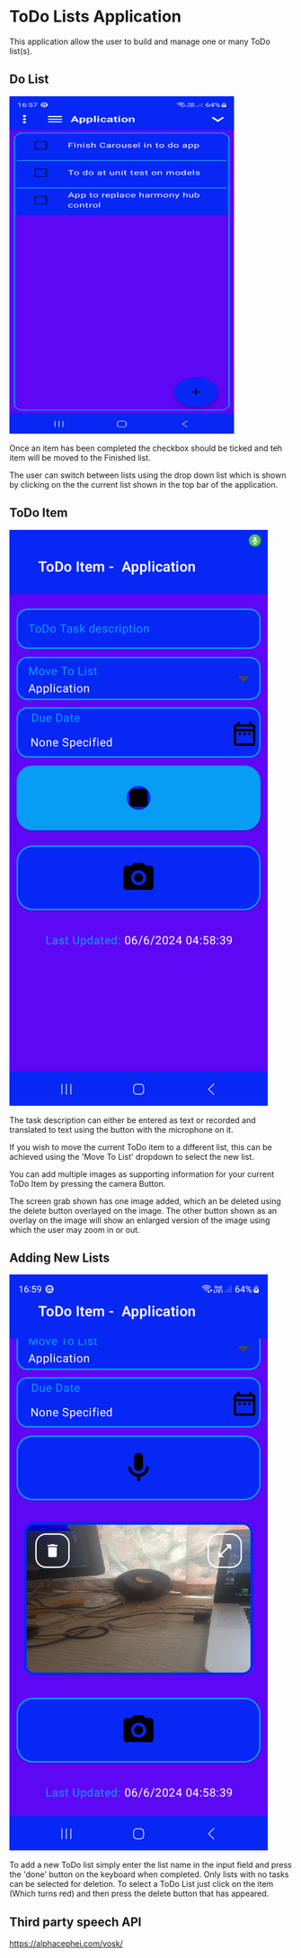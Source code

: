 # ToDo Lists Application

This application allow the user to build and manage one or many ToDo list(s).

## Do List

<img src="app/screenshots/screenshot_1.png" width="400" height="600"/> 

Once an item has been completed the checkbox should be ticked and teh item will be moved to the
Finished list.

The user can switch between lists using the drop down list which is shown by clicking on the the
current list shown in the top bar of the application.

## ToDo Item

<img src="app/screenshots/screenshot_2.png"/>

The task description can either be entered as text or recorded and translated to text using the
button with the microphone on it.

If you wish to move the current ToDo item to a different list, this can be achieved using the 'Move
To List' dropdown to select the new list.

You can add multiple images as supporting information for your current ToDo Item by pressing the
camera Button.

The screen grab shown has one image added, which an be deleted using the delete button overlayed on
the image. The other button shown as an overlay on the image will show
an enlarged version of the image using which the user may zoom in or out.

## Adding New Lists

<img src="app/screenshots/screenshot_3.png"/>

To add a new ToDo list simply enter the list name in the input field and press the 'done' button on
the keyboard when completed.
Only lists with no tasks can be selected for deletion. To select a ToDo List just click on the
item (Which turns red) and then press the delete button that has appeared.

## Third party speech API

https://alphacephei.com/vosk/
